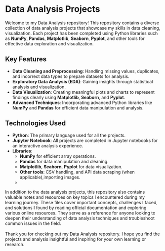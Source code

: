 # Data Analysis Projects 
Welcome to my Data Analysis repository! This repository contains a diverse collection of data analysis projects that showcase my skills in data cleaning, visualization. Each project has been completed using Python libraries such as **NumPy**, **Pandas**, **Matplotlib**, **Seaborn**, **Pyplot**, and other tools for effective data exploration and visualization.

## Key Features
- **Data Cleaning and Preprocessing**: Handling missing values, duplicates, and incorrect data types to prepare datasets for analysis.
- **Exploratory Data Analysis (EDA)**: Gaining insights through statistical analysis and visualization.
- **Data Visualization**: Creating meaningful plots and charts to represent findings clearly using **Matplotlib**, **Seaborn**, and **Pyplot**.
- **Advanced Techniques**: Incorporating advanced Python libraries like **NumPy** and **Pandas** for efficient data manipulation and analysis.

## Technologies Used
- **Python**: The primary language used for all the projects.
- **Jupyter Notebook**: All projects are completed in Jupyter notebooks for an interactive analysis experience.
- **Libraries**: 
  - **NumPy** for efficient array operations.
  - **Pandas** for data manipulation and cleaning.
  - **Matplotlib**, **Seaborn**, **Pyplot** for data visualization.
  - **Other tools**: CSV handling, and API data scraping (when applicable),importing images.
  - <br>
In addition to the data analysis projects, this repository also contains valuable notes and resources on key topics I encountered during my learning journey. These files cover important concepts, challenges I faced, and solutions I found by reading official documentation and exploring various online resources. They serve as a reference for anyone looking to deepen their understanding of data analysis techniques and troubleshoot common issues in the field.<br><br>
Thank you for checking out my Data Analysis repository. I hope you find the projects and analysis insightful and inspiring for your own learning or research.
